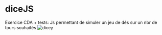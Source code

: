 # diceJS
Exercice CDA + tests: Js permettant de simuler un jeu de dés sur un nbr de tours souhaités
![dicey](https://github.com/Camille-Durand/diceJS/assets/75265358/b3efa769-4367-416b-b6e4-e472514be9aa)
